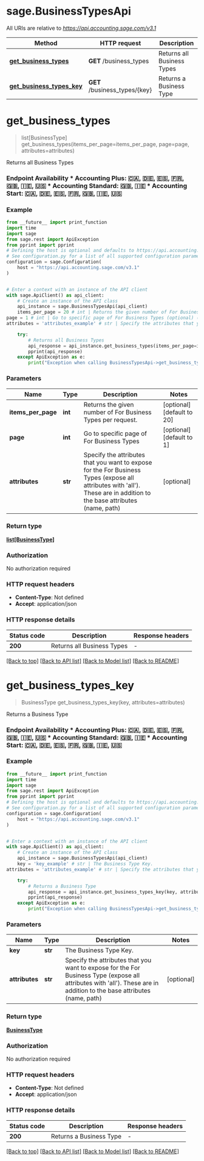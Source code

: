 # sage.BusinessTypesApi

All URIs are relative to *https://api.accounting.sage.com/v3.1*

Method | HTTP request | Description
------------- | ------------- | -------------
[**get_business_types**](BusinessTypesApi.md#get_business_types) | **GET** /business_types | Returns all Business Types
[**get_business_types_key**](BusinessTypesApi.md#get_business_types_key) | **GET** /business_types/{key} | Returns a Business Type


# **get_business_types**
> list[BusinessType] get_business_types(items_per_page=items_per_page, page=page, attributes=attributes)

Returns all Business Types

### Endpoint Availability  * Accounting Plus: 🇨🇦, 🇩🇪, 🇪🇸, 🇫🇷, 🇬🇧, 🇮🇪, 🇺🇸 * Accounting Standard: 🇬🇧, 🇮🇪 * Accounting Start: 🇨🇦, 🇩🇪, 🇪🇸, 🇫🇷, 🇬🇧, 🇮🇪, 🇺🇸

### Example

```python
from __future__ import print_function
import time
import sage
from sage.rest import ApiException
from pprint import pprint
# Defining the host is optional and defaults to https://api.accounting.sage.com/v3.1
# See configuration.py for a list of all supported configuration parameters.
configuration = sage.Configuration(
    host = "https://api.accounting.sage.com/v3.1"
)


# Enter a context with an instance of the API client
with sage.ApiClient() as api_client:
    # Create an instance of the API class
    api_instance = sage.BusinessTypesApi(api_client)
    items_per_page = 20 # int | Returns the given number of For Business Types per request. (optional) (default to 20)
page = 1 # int | Go to specific page of For Business Types (optional) (default to 1)
attributes = 'attributes_example' # str | Specify the attributes that you want to expose for the For Business Types (expose all attributes with 'all'). These are in addition to the base attributes (name, path) (optional)

    try:
        # Returns all Business Types
        api_response = api_instance.get_business_types(items_per_page=items_per_page, page=page, attributes=attributes)
        pprint(api_response)
    except ApiException as e:
        print("Exception when calling BusinessTypesApi->get_business_types: %s\n" % e)
```

### Parameters

Name | Type | Description  | Notes
------------- | ------------- | ------------- | -------------
 **items_per_page** | **int**| Returns the given number of For Business Types per request. | [optional] [default to 20]
 **page** | **int**| Go to specific page of For Business Types | [optional] [default to 1]
 **attributes** | **str**| Specify the attributes that you want to expose for the For Business Types (expose all attributes with &#39;all&#39;). These are in addition to the base attributes (name, path) | [optional] 

### Return type

[**list[BusinessType]**](BusinessType.md)

### Authorization

No authorization required

### HTTP request headers

 - **Content-Type**: Not defined
 - **Accept**: application/json

### HTTP response details
| Status code | Description | Response headers |
|-------------|-------------|------------------|
**200** | Returns all Business Types |  -  |

[[Back to top]](#) [[Back to API list]](../README.md#documentation-for-api-endpoints) [[Back to Model list]](../README.md#documentation-for-models) [[Back to README]](../README.md)

# **get_business_types_key**
> BusinessType get_business_types_key(key, attributes=attributes)

Returns a Business Type

### Endpoint Availability  * Accounting Plus: 🇨🇦, 🇩🇪, 🇪🇸, 🇫🇷, 🇬🇧, 🇮🇪, 🇺🇸 * Accounting Standard: 🇬🇧, 🇮🇪 * Accounting Start: 🇨🇦, 🇩🇪, 🇪🇸, 🇫🇷, 🇬🇧, 🇮🇪, 🇺🇸

### Example

```python
from __future__ import print_function
import time
import sage
from sage.rest import ApiException
from pprint import pprint
# Defining the host is optional and defaults to https://api.accounting.sage.com/v3.1
# See configuration.py for a list of all supported configuration parameters.
configuration = sage.Configuration(
    host = "https://api.accounting.sage.com/v3.1"
)


# Enter a context with an instance of the API client
with sage.ApiClient() as api_client:
    # Create an instance of the API class
    api_instance = sage.BusinessTypesApi(api_client)
    key = 'key_example' # str | The Business Type Key.
attributes = 'attributes_example' # str | Specify the attributes that you want to expose for the For Business Type (expose all attributes with 'all'). These are in addition to the base attributes (name, path) (optional)

    try:
        # Returns a Business Type
        api_response = api_instance.get_business_types_key(key, attributes=attributes)
        pprint(api_response)
    except ApiException as e:
        print("Exception when calling BusinessTypesApi->get_business_types_key: %s\n" % e)
```

### Parameters

Name | Type | Description  | Notes
------------- | ------------- | ------------- | -------------
 **key** | **str**| The Business Type Key. | 
 **attributes** | **str**| Specify the attributes that you want to expose for the For Business Type (expose all attributes with &#39;all&#39;). These are in addition to the base attributes (name, path) | [optional] 

### Return type

[**BusinessType**](BusinessType.md)

### Authorization

No authorization required

### HTTP request headers

 - **Content-Type**: Not defined
 - **Accept**: application/json

### HTTP response details
| Status code | Description | Response headers |
|-------------|-------------|------------------|
**200** | Returns a Business Type |  -  |

[[Back to top]](#) [[Back to API list]](../README.md#documentation-for-api-endpoints) [[Back to Model list]](../README.md#documentation-for-models) [[Back to README]](../README.md)

